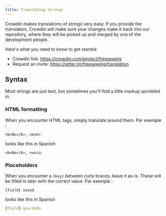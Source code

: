 ```yaml
---
title: Translating strings
---
```


Crowdin makes translations of strings very easy. If you provide the translation, Crowdin will make sure your changes make it back into our repository, where they will be picked up and merged by one of the development people.

Here's what you need to know to get started:

 - Crowdin link: https://crowdin.com/project/freesewing
 - Request an invite: https://gitter.im/freesewing/translation

## Syntax

Most strings are just text, but sometimes you'll find a little markup sprinkled in.

### HTML formatting

When you encounter HTML tags, simply translate around them. Par exemple :

```markup
<b>No</b>, never.
```

looks like this in Spanish:

```markup
<b>No</b>, nunca.
```

### Placeholders

When you encounter a `{key}` between curly braces, leave it as-is. These will be filled in later with the correct value. Par exemple :

```markup
{field} saved
```

looks like this in Spanish


```yaml
{field} guardado
```

